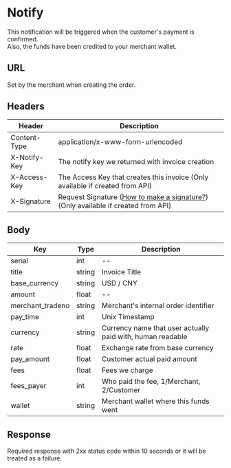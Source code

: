# Notify

This notification will be triggered when the customer's payment is confirmed.<br>
Also, the funds have been credited to your merchant wallet.

## URL

Set by the merchant when creating the order.

## Headers

| Header | Description |
| --- | --- |
| Content-Type | application/x-www-form-urlencoded |
| X-Notify-Key | The notify key we returned with invoice creation |
| X-Access-Key | The Access Key that creates this invoice (Only available if created from API) |
| X-Signature | Request Signature ([How to make a signature?](/Signature.md)) (Only available if created from API) |

## Body

| Key | Type | Description |
| --- | --- | --- |
| serial | int | -- |
| title | string | Invoice Title |
| base_currency | string | USD / CNY |
| amount | float | -- |
| merchant_tradeno | string | Merchant's internal order identifier |
| pay_time | int | Unix Timestamp |
| currency | string | Currency name that user actually paid with, human readable |
| rate | float | Exchange rate from base currency |
| pay_amount | float | Customer actual paid amount |
| fees | float | Fees we charge |
| fees_payer | int | Who paid the fee, 1/Merchant, 2/Customer |
| wallet | string | Merchant wallet where this funds went |

## Response

Required response with 2xx status code within 10 seconds or it will be treated as a failure.
